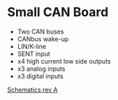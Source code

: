 # Small CAN Board

* Two CAN buses
* CANbus wake-up
* LIN/K-line
* SENT input
* x4 high current low side outputs
* x3 analog inputs
* x3 digital inputs

[Schematics rev A](https://rusefi.com/docs/ibom/small-can-board-a-ibom.html)